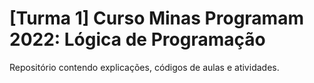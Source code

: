 # [Turma 1] Curso Minas Programam 2022: Lógica de Programação

Repositório contendo explicações, códigos de aulas e atividades.
